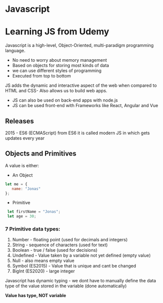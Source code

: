 # Javascript
# Learning JS from Udemy

 Javascript is a high-level, Object-Oriented, multi-paradigm programming language.

 - No need to worry about memory management
 - Based on objects for storing most kinds of data
 - we can use different styles of programming
 - Executed from top to bottom
  
 JS adds the dynamic and interactive aspect of the web when compared to HTML and CSS- Also allows us to build web apps.

 - JS can also be used on back-end apps with node.js
 - JS can be used front-end with Frameworks like React, Angular and Vue

## Releases

 2015 - ES6 (ECMAScript) from ES6 it is called modern JS in which gets updates every year

## Objects and Primitives
 
 A value is either:
 - An Object 
 ```js
 let me = {
    name: "Jonas"
 };
 ```
 - Primitive
 ```js
  let firstName = "Jonas";
  let age = 30;
  ```
 
 ### 7 Primitive data types:
 
 1. Number - floating point (used for decimals and integers)
 2. String - sequence of characters (used for text)
 3. Boolean - true / false (used for decisions)
 4. Undefined - Value taken by a variable not yet defined (empty value)
 5. Null - also means empty value
 6. Symbol (ES2015) - Value that is unique and cant be changed
 7. BigInt (ES2020) - large integer 

 Javascript has dynamic typing - we dont have to manually define the data type of the value stored in the variable (done automatically) 
 
 **Value has type, NOT variable**